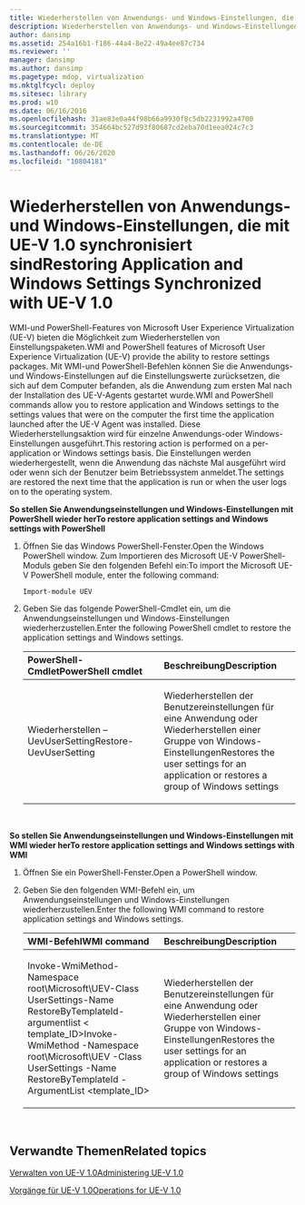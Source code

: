 ```yaml
---
title: Wiederherstellen von Anwendungs- und Windows-Einstellungen, die mit UE-V 1.0 synchronisiert sind
description: Wiederherstellen von Anwendungs- und Windows-Einstellungen, die mit UE-V 1.0 synchronisiert sind
author: dansimp
ms.assetid: 254a16b1-f186-44a4-8e22-49a4ee87c734
ms.reviewer: ''
manager: dansimp
ms.author: dansimp
ms.pagetype: mdop, virtualization
ms.mktglfcycl: deploy
ms.sitesec: library
ms.prod: w10
ms.date: 06/16/2016
ms.openlocfilehash: 31ae83e0a44f98b66a9930f8c5db2231992a4700
ms.sourcegitcommit: 354664bc527d93f80687cd2eba70d1eea024c7c3
ms.translationtype: MT
ms.contentlocale: de-DE
ms.lasthandoff: 06/26/2020
ms.locfileid: "10804181"
---
```

# <span data-ttu-id="60f59-103">Wiederherstellen von Anwendungs- und Windows-Einstellungen, die mit UE-V 1.0 synchronisiert sind</span><span class="sxs-lookup"><span data-stu-id="60f59-103">Restoring Application and Windows Settings Synchronized with UE-V 1.0</span></span>


<span data-ttu-id="60f59-104">WMI-und PowerShell-Features von Microsoft User Experience Virtualization (UE-V) bieten die Möglichkeit zum Wiederherstellen von Einstellungspaketen.</span><span class="sxs-lookup"><span data-stu-id="60f59-104">WMI and PowerShell features of Microsoft User Experience Virtualization (UE-V) provide the ability to restore settings packages.</span></span> <span data-ttu-id="60f59-105">Mit WMI-und PowerShell-Befehlen können Sie die Anwendungs-und Windows-Einstellungen auf die Einstellungswerte zurücksetzen, die sich auf dem Computer befanden, als die Anwendung zum ersten Mal nach der Installation des UE-V-Agents gestartet wurde.</span><span class="sxs-lookup"><span data-stu-id="60f59-105">WMI and PowerShell commands allow you to restore application and Windows settings to the settings values that were on the computer the first time the application launched after the UE-V Agent was installed.</span></span> <span data-ttu-id="60f59-106">Diese Wiederherstellungsaktion wird für einzelne Anwendungs-oder Windows-Einstellungen ausgeführt.</span><span class="sxs-lookup"><span data-stu-id="60f59-106">This restoring action is performed on a per-application or Windows settings basis.</span></span> <span data-ttu-id="60f59-107">Die Einstellungen werden wiederhergestellt, wenn die Anwendung das nächste Mal ausgeführt wird oder wenn sich der Benutzer beim Betriebssystem anmeldet.</span><span class="sxs-lookup"><span data-stu-id="60f59-107">The settings are restored the next time that the application is run or when the user logs on to the operating system.</span></span>

**<span data-ttu-id="60f59-108">So stellen Sie Anwendungseinstellungen und Windows-Einstellungen mit PowerShell wieder her</span><span class="sxs-lookup"><span data-stu-id="60f59-108">To restore application settings and Windows settings with PowerShell</span></span>**

1.  <span data-ttu-id="60f59-109">Öffnen Sie das Windows PowerShell-Fenster.</span><span class="sxs-lookup"><span data-stu-id="60f59-109">Open the Windows PowerShell window.</span></span> <span data-ttu-id="60f59-110">Zum Importieren des Microsoft UE-V PowerShell-Moduls geben Sie den folgenden Befehl ein:</span><span class="sxs-lookup"><span data-stu-id="60f59-110">To import the Microsoft UE-V PowerShell module, enter the following command:</span></span>

    ``` syntax
    Import-module UEV
    ```

2.  <span data-ttu-id="60f59-111">Geben Sie das folgende PowerShell-Cmdlet ein, um die Anwendungseinstellungen und Windows-Einstellungen wiederherzustellen.</span><span class="sxs-lookup"><span data-stu-id="60f59-111">Enter the following PowerShell cmdlet to restore the application settings and Windows settings.</span></span>

    <table>
    <colgroup>
    <col width="50%" />
    <col width="50%" />
    </colgroup>
    <thead>
    <tr class="header">
    <th align="left"><strong><span data-ttu-id="60f59-112">PowerShell-Cmdlet</span><span class="sxs-lookup"><span data-stu-id="60f59-112">PowerShell cmdlet</span></span></strong></th>
    <th align="left"><strong><span data-ttu-id="60f59-113">Beschreibung</span><span class="sxs-lookup"><span data-stu-id="60f59-113">Description</span></span></strong></th>
    </tr>
    </thead>
    <tbody>
    <tr class="odd">
    <td align="left"><p><span data-ttu-id="60f59-114">Wiederherstellen – UevUserSetting</span><span class="sxs-lookup"><span data-stu-id="60f59-114">Restore-UevUserSetting</span></span></p></td>
    <td align="left"><p><span data-ttu-id="60f59-115">Wiederherstellen der Benutzereinstellungen für eine Anwendung oder Wiederherstellen einer Gruppe von Windows-Einstellungen</span><span class="sxs-lookup"><span data-stu-id="60f59-115">Restores the user settings for an application or restores a group of Windows settings</span></span></p></td>
    </tr>
    </tbody>
    </table>

     

**<span data-ttu-id="60f59-116">So stellen Sie Anwendungseinstellungen und Windows-Einstellungen mit WMI wieder her</span><span class="sxs-lookup"><span data-stu-id="60f59-116">To restore application settings and Windows settings with WMI</span></span>**

1.  <span data-ttu-id="60f59-117">Öffnen Sie ein PowerShell-Fenster.</span><span class="sxs-lookup"><span data-stu-id="60f59-117">Open a PowerShell window.</span></span>

2.  <span data-ttu-id="60f59-118">Geben Sie den folgenden WMI-Befehl ein, um Anwendungseinstellungen und Windows-Einstellungen wiederherzustellen.</span><span class="sxs-lookup"><span data-stu-id="60f59-118">Enter the following WMI command to restore application settings and Windows settings.</span></span>

    <table>
    <colgroup>
    <col width="50%" />
    <col width="50%" />
    </colgroup>
    <thead>
    <tr class="header">
    <th align="left"><strong><span data-ttu-id="60f59-119">WMI-Befehl</span><span class="sxs-lookup"><span data-stu-id="60f59-119">WMI command</span></span></strong></th>
    <th align="left"><strong><span data-ttu-id="60f59-120">Beschreibung</span><span class="sxs-lookup"><span data-stu-id="60f59-120">Description</span></span></strong></th>
    </tr>
    </thead>
    <tbody>
    <tr class="odd">
    <td align="left"><p><span data-ttu-id="60f59-121">Invoke-WmiMethod-Namespace root\Microsoft\UEV-Class UserSettings-Name RestoreByTemplateId-argumentlist &lt; template_ID&gt;</span><span class="sxs-lookup"><span data-stu-id="60f59-121">Invoke-WmiMethod -Namespace root\Microsoft\UEV -Class UserSettings -Name RestoreByTemplateId -ArgumentList &lt;template_ID&gt;</span></span></p></td>
    <td align="left"><p><span data-ttu-id="60f59-122">Wiederherstellen der Benutzereinstellungen für eine Anwendung oder Wiederherstellen einer Gruppe von Windows-Einstellungen</span><span class="sxs-lookup"><span data-stu-id="60f59-122">Restores the user settings for an application or restores a group of Windows settings</span></span></p></td>
    </tr>
    </tbody>
    </table>

     

## <span data-ttu-id="60f59-123">Verwandte Themen</span><span class="sxs-lookup"><span data-stu-id="60f59-123">Related topics</span></span>


[<span data-ttu-id="60f59-124">Verwalten von UE-V 1.0</span><span class="sxs-lookup"><span data-stu-id="60f59-124">Administering UE-V 1.0</span></span>](administering-ue-v-10.md)

[<span data-ttu-id="60f59-125">Vorgänge für UE-V 1.0</span><span class="sxs-lookup"><span data-stu-id="60f59-125">Operations for UE-V 1.0</span></span>](operations-for-ue-v-10.md)

 

 





